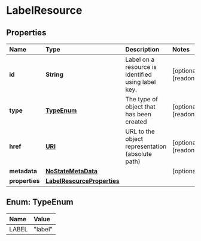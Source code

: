# LabelResource

## Properties

| Name | Type | Description | Notes |
| :--- | :--- | :--- | :--- |
| **id** | **String** | Label on a resource is identified using label key. | \[optional\] \[readonly\] |
| **type** | [**TypeEnum**](labelresource.md#TypeEnum) | The type of object that has been created | \[optional\] \[readonly\] |
| **href** | [**URI**](https://github.com/ionos-cloud/sdk-java/tree/8f2023b15d2a11cc163b3abd7b642806c3db5f2c/docs/URI.md) | URL to the object representation \(absolute path\) | \[optional\] \[readonly\] |
| **metadata** | [**NoStateMetaData**](nostatemetadata.md) |  | \[optional\] |
| **properties** | [**LabelResourceProperties**](labelresourceproperties.md) |  |  |

## Enum: TypeEnum

| Name | Value |
| :--- | :--- |
| LABEL | "label" |

